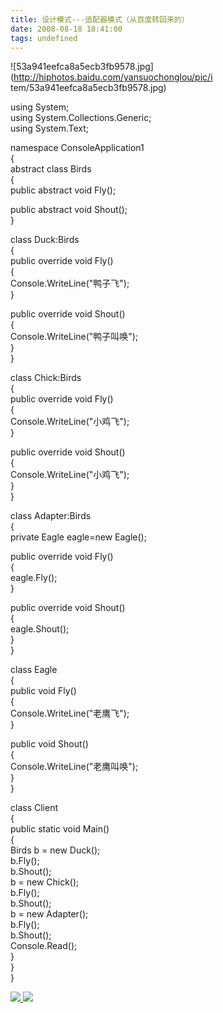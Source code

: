 ```yaml
---
title: 设计模式---适配器模式（从百度转回来的）
date: 2008-08-18 18:41:00
tags: undefined
---
```

![53a941eefca8a5ecb3fb9578.jpg](http://hiphotos.baidu.com/yansuochonglou/pic/i
tem/53a941eefca8a5ecb3fb9578.jpg)

using System;  
using System.Collections.Generic;  
using System.Text;

namespace ConsoleApplication1  
{  
abstract class Birds  
{  
public abstract void Fly();

public abstract void Shout();  
}

class Duck:Birds  
{  
public override void Fly()  
{  
Console.WriteLine("鸭子飞");  
}

public override void Shout()  
{  
Console.WriteLine("鸭子叫唤");  
}  
}

class Chick:Birds  
{  
public override void Fly()  
{  
Console.WriteLine("小鸡飞");  
}

public override void Shout()  
{  
Console.WriteLine("小鸡飞");  
}  
}

class Adapter:Birds  
{  
private Eagle eagle=new Eagle();

public override void Fly()  
{  
eagle.Fly();  
}

public override void Shout()  
{  
eagle.Shout();  
}  
}

class Eagle  
{  
public void Fly()  
{  
Console.WriteLine("老鹰飞");  
}

public void Shout()  
{  
Console.WriteLine("老鹰叫唤");  
}  
}

class Client  
{  
public static void Main()  
{  
Birds b = new Duck();  
b.Fly();  
b.Shout();  
b = new Chick();  
b.Fly();  
b.Shout();  
b = new Adapter();  
b.Fly();  
b.Shout();  
Console.Read();  
}  
}  
}



[ ![](https://profile.csdnimg.cn/5/2/5/3_cuipengfei1)
![](https://g.csdnimg.cn/static/user-reg-year/1x/11.png)
](https://blog.csdn.net/cuipengfei1)






